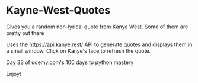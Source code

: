 # Kayne-West-Quotes
Gives you a random non-lyrical quote from Kanye West. Some of them are pretty out there

Uses the https://api.kanye.rest/ API to generate quotes and displays them in a small window. Click on Kanye's face to refresh the quote.

Day 33 of udemy.com's 100 days to python mastery

Enjoy!
